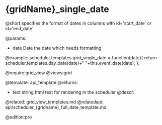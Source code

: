 {gridName}_single_date
=============

@short:specifies the format of dates in columns with id='start_date' or id='end_date'
	

@params:
- date	Date	the date which needs formatting

@example:
scheduler.templates.grid_single_date = function(date){
	return scheduler.templates.day_date(date)+" "+this.event_date(date);
};
    

@require:grid_view
@views:grid

@template:	api_template
@returns:
- text    string     html text for rendering in the scheduler
@descr:

@related:
	grid_view_templates.md
@relatedapi:
	api/scheduler_{gridname}_full_date_template.md

@edition:pro